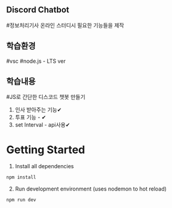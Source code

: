 ## Discord Chatbot
#정보처리기사 온라인 스터디시 필요한 기능들을 제작

## 학습환경
#vsc 
#node.js - LTS ver

## 학습내용
#JS로 간단한 디스코드 챗봇 만들기

1. 인사 받아주는 기능✔ 
2. 투표 기능 - ✔
3. set Interval - api사용✔

# Getting Started
1. Install all dependencies

```bash
npm install
```

2. Run development environment (uses nodemon to hot reload)

```bash
npm run dev
```
